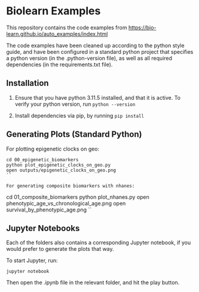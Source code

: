 # Biolearn Examples

This repository contains the code examples from
https://bio-learn.github.io/auto_examples/index.html

The code examples have been cleaned up according to the python style guide,
and have been configured in a standard python project that specifies a
python version (in the .python-version file), as well as all required
dependencies (in the requirements.txt file).

## Installation

1. Ensure that you have python 3.11.5 installed, and that it is active.
   To verify your python version, run `python --version`

2. Install dependencies via pip, by running `pip install `

## Generating Plots (Standard Python)

For plotting epigenetic clocks on geo:

```
cd 00_epigenetic_biomarkers
python plot_epigenetic_clocks_on_geo.py
open outputs/epigenetic_clocks_on_geo.png
``

For generating composite biomarkers with nhanes:

```
cd 01_composite_biomarkers
python plot_nhanes.py
open phenotypic_age_vs_chronological_age.png
open survival_by_phenotypic_age.png
``

## Jupyter Notebooks

Each of the folders also contains a corresponding Jupyter notebook,
if you would prefer to generate the plots that way.

To start Jupyter, run:

`jupyter notebook`

Then open the .ipynb file in the relevant folder, and hit the play button.